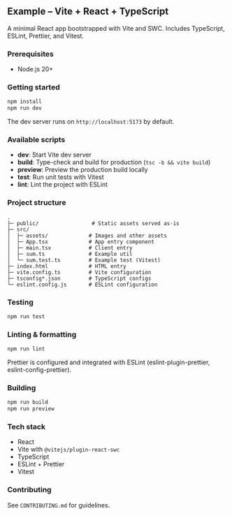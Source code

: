 ## Example – Vite + React + TypeScript

A minimal React app bootstrapped with Vite and SWC. Includes TypeScript, ESLint, Prettier, and Vitest.

### Prerequisites
- Node.js 20+

### Getting started
```bash
npm install
npm run dev
```

The dev server runs on `http://localhost:5173` by default.

### Available scripts
- **dev**: Start Vite dev server
- **build**: Type-check and build for production (`tsc -b && vite build`)
- **preview**: Preview the production build locally
- **test**: Run unit tests with Vitest
- **lint**: Lint the project with ESLint

### Project structure
```
.
├─ public/                 # Static assets served as-is
├─ src/
│  ├─ assets/             # Images and other assets
│  ├─ App.tsx             # App entry component
│  ├─ main.tsx            # Client entry
│  ├─ sum.ts              # Example util
│  └─ sum.test.ts         # Example test (Vitest)
├─ index.html             # HTML entry
├─ vite.config.ts         # Vite configuration
├─ tsconfig*.json         # TypeScript configs
└─ eslint.config.js       # ESLint configuration
```

### Testing
```bash
npm run test
```

### Linting & formatting
```bash
npm run lint
```

Prettier is configured and integrated with ESLint (eslint-plugin-prettier, eslint-config-prettier).

### Building
```bash
npm run build
npm run preview
```

### Tech stack
- React
- Vite with `@vitejs/plugin-react-swc`
- TypeScript
- ESLint + Prettier
- Vitest

### Contributing
See `CONTRIBUTING.md` for guidelines.


